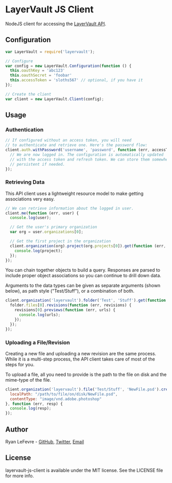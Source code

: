 # LayerVault JS Client

NodeJS client for accessing the [LayerVault API](https://developers.layervault.com).

## Configuration

``` js
var LayerVault = require('layervault');

// Configure
var config = new LayerVault.Configuration(function () {
  this.oauthKey = 'abc123'
  this.oauthSecret = 'foobar'
  this.accessToken = 'sloths567' // optional, if you have it
});

// Create the client
var client = new LayerVault.Client(config);
```

## Usage

### Authentication

``` js
// If configured without an access token, you will need
// to authenticate and retrieve one. Here's the password flow:
client.auth.withPassword('username', 'password', function (err, accessToken, refreshToken) {
  // We are now logged in. The configuration is automatically updated
  // with the access token and refresh token. We can store them somewhere
  // persistent if needed.
});
```

### Retrieving Data

This API client uses a lightweight resource model to make getting associations very easy.

``` js
// We can retrieve information about the logged in user.
client.me(function (err, user) {
  console.log(user);

  // Get the user's primary organization
  var org = user.organizations[0];

  // Get the first project in the organization
  client.organization(org).project(org.projects[0]).get(function (err, project) {
    console.log(project);
  });
});
```

You can chain together objects to build a query. Responses are parsed to include proper object associations so you can continue to drill down data.

Arguments to the data types can be given as separate arguments (shown below), as path style ("Test/Stuff"), or a combination of both.

``` js
client.organization('layervault').folder('Test', 'Stuff').get(function (err, folder) {
  folder.files[0].revisions(function (err, revisions) {
    revisions[0].previews(function (err, urls) {
      console.log(urls);
    });
  });
});
```

### Uploading a File/Revision

Creating a new file and uploading a new revision are the same process. While it is a multi-step process, the API client takes care of most of the steps for you.

To upload a file, all you need to provide is the path to the file on disk and the mime-type of the file.

``` js
client.organization('layervault').file('Test/Stuff', 'NewFile.psd').create({
  localPath: "/path/to/file/on/disk/NewFile.psd",
  contentType: "image/vnd.adobe.photoshop"
}, function (err, resp) {
  console.log(resp);
});
```

## Author

Ryan LeFevre - [GitHub](https://github.com/meltingice), [Twitter](https://twitter.com/meltingice), [Email](mailto:ryan@layervault.com)

## License

layervault-js-client is available under the MIT license. See the LICENSE file for more info.